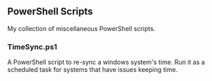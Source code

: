 ## PowerShell Scripts

My collection of miscellaneous PowerShell scripts.

### TimeSync.ps1

A PowerShell script to re-sync a windows system's time. Run it as a scheduled task for systems that have issues keeping time.